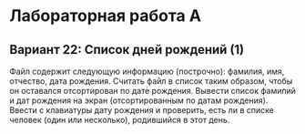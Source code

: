# Лабораторная работа А
## Вариант 22: Список дней рождений (1)
Файл содержит следующую информацию (построчно): фамилия, имя, отчество, дата рождения. Считать файл в список таким образом, чтобы он оставался отсортирован по дате рождения. Вывести список фамилий и дат рождения на экран (отсортированным по датам рождения). Ввести с клавиатуры дату рождения и проверить, есть ли в списке человек (один или несколько), родившийся в этот день.
